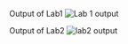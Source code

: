 Output of Lab1
![Lab 1 output](https://github.com/user-attachments/assets/6a774d38-329c-40a9-b9b4-d4fa4652b638)


Output of Lab2
![lab2 output](https://github.com/user-attachments/assets/ddebe2f5-9bbf-4c3b-b535-744068888ef7)
